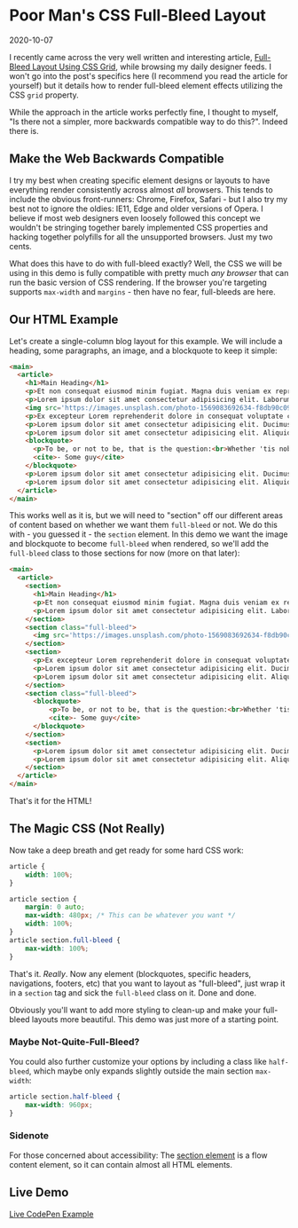 # Poor Man's CSS Full-Bleed Layout

2020-10-07

I recently came across the very well written and interesting article, [Full-Bleed Layout Using CSS Grid](https://joshwcomeau.com/css/full-bleed/), while browsing my daily designer feeds. I won't go into the post's specifics here (I recommend you read the article for yourself) but it details how to render full-bleed element effects utilizing the CSS `grid` property.

While the approach in the article works perfectly fine, I thought to myself, "Is there not a simpler, more backwards compatible way to do this?". Indeed there is.

## Make the Web Backwards Compatible

I try my best when creating specific element designs or layouts to have everything render consistently across almost *all* browsers. This tends to include the obvious front-runners: Chrome, Firefox, Safari - but I also try my best not to ignore the oldies: IE11, Edge and older versions of Opera. I believe if most web designers even loosely followed this concept we wouldn't be stringing together barely implemented CSS properties and hacking together polyfills for all the unsupported browsers. Just my two cents.

What does this have to do with full-bleed exactly? Well, the CSS we will be using in this demo is fully compatible with pretty much *any browser* that can run the basic version of CSS rendering. If the browser you're targeting supports `max-width` and `margins` - then have no fear, full-bleeds are here.

## Our HTML Example

Let's create a single-column blog layout for this example. We will include a heading, some paragraphs, an image, and a blockquote to keep it simple:

~~~html
<main>
  <article>
    <h1>Main Heading</h1>
    <p>Et non consequat eiusmod minim fugiat. Magna duis veniam ex reprehenderit occaecat sit. Nisi ut ex aliquip magna enim.</p>
    <p>Lorem ipsum dolor sit amet consectetur adipisicing elit. Laborum repellat ab earum commodi, consequuntur totam adipisci doloremque asperiores quae at quia non temporibus ipsam voluptate voluptatem ipsa nostrum suscipit aliquid!</p>
    <img src='https://images.unsplash.com/photo-1569083692634-f8db90c093ef?ixlib=rb-1.2.1&q=85&fm=jpg&crop=entropy&cs=srgb&ixid=eyJhcHBfaWQiOjE0NTg5fQ' alt="Some Image">
    <p>Ex excepteur Lorem reprehenderit dolore in consequat voluptate commodo ipsum consequat ea et. Nisi tempor proident anim tempor. Laboris est sunt cillum deserunt culpa proident cillum laborum voluptate. Est exercitation Lorem reprehenderit eu ipsum nisi et.</p>
    <p>Lorem ipsum dolor sit amet consectetur adipisicing elit. Ducimus dicta perspiciatis vel ex officiis, nisi optio nihil aspernatur exercitationem sed nobis architecto maxime eaque omnis eos, repellendus necessitatibus provident explicabo?</p>
    <p>Lorem ipsum dolor sit amet consectetur adipisicing elit. Aliquid placeat ipsum totam, facere animi tenetur explicabo at veniam, culpa vitae debitis hic modi velit cum perferendis minima quos sit quisquam.</p>
    <blockquote>
      <p>To be, or not to be, that is the question:<br>Whether 'tis nobler in the mind to suffer<br>The slings and arrows of outrageous fortune,<br>Or to take Arms against a Sea of troubles,<br>And by opposing end them: to die, to sleep;</p>
      <cite>- Some guy</cite>
    </blockquote>
    <p>Lorem ipsum dolor sit amet consectetur adipisicing elit. Ducimus dicta perspiciatis vel ex officiis, nisi optio nihil aspernatur exercitationem sed nobis architecto maxime eaque omnis eos, repellendus necessitatibus provident explicabo?</p>
    <p>Lorem ipsum dolor sit amet consectetur adipisicing elit. Aliquid placeat ipsum totam, facere animi tenetur explicabo at veniam, culpa vitae debitis hic modi velit cum perferendis minima quos sit quisquam.</p>
  </article>
</main>
~~~

This works well as it is, but we will need to "section" off our different areas of content based on whether we want them `full-bleed` or not. We do this with - you guessed it - the `section` element. In this demo we want the image and blockquote to become `full-bleed` when rendered, so we'll add the `full-bleed` class to those sections for now (more on that later):

~~~html
<main>
  <article>
    <section>
      <h1>Main Heading</h1>
      <p>Et non consequat eiusmod minim fugiat. Magna duis veniam ex reprehenderit occaecat sit. Nisi ut ex aliquip magna enim.</p>
      <p>Lorem ipsum dolor sit amet consectetur adipisicing elit. Laborum repellat ab earum commodi, consequuntur totam adipisci doloremque asperiores quae at quia non temporibus ipsam voluptate voluptatem ipsa nostrum suscipit aliquid!</p>
    </section>
    <section class="full-bleed">
      <img src='https://images.unsplash.com/photo-1569083692634-f8db90c093ef?ixlib=rb-1.2.1&q=85&fm=jpg&crop=entropy&cs=srgb&ixid=eyJhcHBfaWQiOjE0NTg5fQ' alt="Some Image">
    </section>
    <section>
      <p>Ex excepteur Lorem reprehenderit dolore in consequat voluptate commodo ipsum consequat ea et. Nisi tempor proident anim tempor. Laboris est sunt cillum deserunt culpa proident cillum laborum voluptate. Est exercitation Lorem reprehenderit eu ipsum nisi et.</p>
      <p>Lorem ipsum dolor sit amet consectetur adipisicing elit. Ducimus dicta perspiciatis vel ex officiis, nisi optio nihil aspernatur exercitationem sed nobis architecto maxime eaque omnis eos, repellendus necessitatibus provident explicabo?</p>
      <p>Lorem ipsum dolor sit amet consectetur adipisicing elit. Aliquid placeat ipsum totam, facere animi tenetur explicabo at veniam, culpa vitae debitis hic modi velit cum perferendis minima quos sit quisquam.</p>
    </section>
    <section class="full-bleed">
      <blockquote>
          <p>To be, or not to be, that is the question:<br>Whether 'tis nobler in the mind to suffer<br>The slings and arrows of outrageous fortune,<br>Or to take Arms against a Sea of troubles,<br>And by opposing end them: to die, to sleep;</p>
          <cite>- Some guy</cite>
      </blockquote>
    </section>
    <section>
      <p>Lorem ipsum dolor sit amet consectetur adipisicing elit. Ducimus dicta perspiciatis vel ex officiis, nisi optio nihil aspernatur exercitationem sed nobis architecto maxime eaque omnis eos, repellendus necessitatibus provident explicabo?</p>
      <p>Lorem ipsum dolor sit amet consectetur adipisicing elit. Aliquid placeat ipsum totam, facere animi tenetur explicabo at veniam, culpa vitae debitis hic modi velit cum perferendis minima quos sit quisquam.</p>
    </section>
  </article>
</main>
~~~

That's it for the HTML!

## The Magic CSS (Not Really)

Now take a deep breath and get ready for some hard CSS work:

~~~css
article {
    width: 100%;
}

article section {
    margin: 0 auto;
    max-width: 480px; /* This can be whatever you want */
    width: 100%;
}
article section.full-bleed {
    max-width: 100%;
}
~~~

That's it. *Really*. Now any element (blockquotes, specific headers, navigations, footers, etc) that you want to layout as "full-bleed", just wrap it in a `section` tag and sick the `full-bleed` class on it. Done and done.

Obviously you'll want to add more styling to clean-up and make your full-bleed layouts more beautiful. This demo was just more of a starting point.

### Maybe Not-Quite-Full-Bleed?

You could also further customize your options by including a class like `half-bleed`, which maybe only expands slightly outside the main section `max-width`:

~~~css
article section.half-bleed {
    max-width: 960px;
}
~~~

### Sidenote

For those concerned about accessibility: The [section element](https://developer.mozilla.org/en-US/docs/Web/HTML/Element/section) is a flow content element, so it can contain almost all HTML elements.

## Live Demo

[Live CodePen Example](https://codepen.io/bradleytaunt/pen/mdEdjzz)
